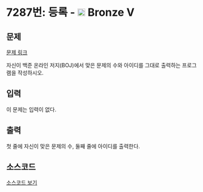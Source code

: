 # 7287번: 등록 - <img src="https://static.solved.ac/tier_small/1.svg" style="height:20px" /> Bronze V

<!-- performance -->

<!-- 문제 제출 후 깃허브에 푸시를 했을 때 제출한 코드의 성능이 입력될 공간입니다.-->

<!-- end -->

## 문제

[문제 링크](https://boj.kr/7287)


<p>자신이 백준 온라인 저지(BOJ)에서 맞은 문제의 수와 아이디를 그대로 출력하는 프로그램을 작성하시오.</p>



## 입력


<p>이 문제는 입력이 없다.</p>



## 출력


<p>첫 줄에 자신이 맞은 문제의 수, 둘째 줄에 아이디를 출력한다.</p>



## 소스코드

[소스코드 보기](등록.cs)